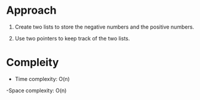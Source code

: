 # Approach

1. Create two lists to store the negative numbers and the positive numbers.

2. Use two pointers to keep track of the two lists.

# Compleity

- Time complexity:
O(n)

-Space complexity:
O(n)
